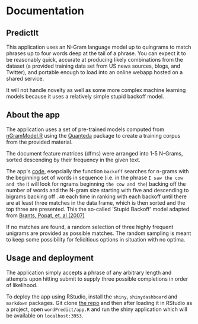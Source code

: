 # Documentation

## PredictIt

This application uses an N-Gram language model up to quingrams to match phrases
up to four words deep at the tail of a phrase. You can expect it to be
reasonably quick, accurate at producing likely combinations from the dataset
(a provided training data set from US news sources, blogs, and Twitter),
and portable enough to load into an online webapp hosted on a shared service.

It will not handle novelty as well as some more complex machine learning models
because it uses a relatively simple stupid backoff model.

## About the app

The application uses a set of pre-trained models computed from
[nGramModel.R](https://github.com/bwhicks/coursera_capstone/blob/master/nGramModel.R)
using the [Quanteda](http://docs.quanteda.io/) package to create a training
corpus from the provided material.

The document feature matrices (dfms) were arranged into 1-5 N-Grams, sorted descending by their frequency in the given text.

The app's [code](https://github.com/bwhicks/coursera_capstone/blob/master/wordPredict/app.R), esepcially the function `backoff` searches for n-grams with the beginning set of words in sequence (i.e.
  in the phrase `I saw the cow and the` it will look for ngrams beginning `the cow and the`) backing off the number of words and the N-gram size starting
  with five and descending to bigrams backing off `.40` each time in ranking
  with each backoff until there are at least three matches in the data frame,
  which is then sorted and the top three are presented. This the so-called
  'Stupid Backoff' model adapted from [Brants, Popat, et. al (2007)](http://citeseerx.ist.psu.edu/viewdoc/summary?doi=10.1.1.324.3653)

  If no matches are found, a random selection of three highly frequent unigrams
  are provided as possible matches. The random sampling is meant to keep some
  possibility for felicitious options in situation with no optima.
  
  
## Usage and deployment

  The application simply accepts a  phrase of any arbitrary length and attempts upon
  hitting submit to supply three possible completions in order of likelihood.

  To deploy the app using RStudio, install the `shiny`, `shinydashboard` and
  `markdown` packages. Git clone [the repo](https://github.com/bwhicks/coursera_capstone.git) and then after loading
  it in RStudio as a project, open `wordPredict/app.R` and run the shiny application which will be available on `localhost:3953`.

